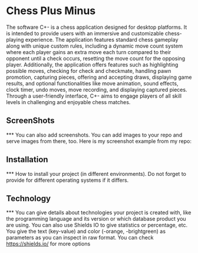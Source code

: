 # Chess Plus Minus # 

The software C+- is a chess application designed for desktop platforms. It is intended to provide users with an immersive and customizable chess-playing experience. The application features standard chess gameplay along with unique custom rules, including a dynamic move count system where each player gains an extra move each turn compared to their opponent until a check occurs, resetting the move count for the opposing player. Additionally, the application offers features such as highlighting possible moves, checking for check and checkmate, handling pawn promotion, capturing pieces, offering and accepting draws, displaying game results, and optional functionalities like move animation, sound effects, clock timer, undo moves, move recording, and displaying captured pieces. Through a user-friendly interface, C+- aims to engage players of all skill levels in challenging and enjoyable chess matches.

## ScreenShots ##
*** You can also add screenshots. You can add images to your repo and serve images from there, too. Here is my screenshot example from my repo:

## Installation ##
*** How to install your project (in different environments). Do not forget to provide for different operating systems if it differs.

## Technology ##

*** You can give details about technologies your project is created with, like the programming language and its version or which database product you are using. You can also use Shields IO to give statistics or percentage, etc. You give the text (key-value) and color (-orange, -brightgreen) as parameters as you can inspect in raw format. You can check https://shields.io/ for more options


